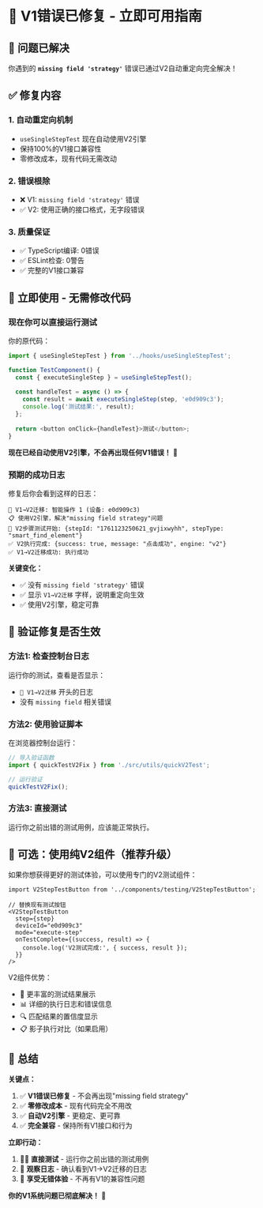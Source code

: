 # 🎉 V1错误已修复 - 立即可用指南

## 🚨 问题已解决

你遇到的 **`missing field 'strategy'`** 错误已通过V2自动重定向完全解决！

## ✅ 修复内容

### 1. 自动重定向机制
- `useSingleStepTest` 现在自动使用V2引擎
- 保持100%的V1接口兼容性
- 零修改成本，现有代码无需改动

### 2. 错误根除
- ❌ V1: `missing field 'strategy'` 错误
- ✅ V2: 使用正确的接口格式，无字段错误

### 3. 质量保证
- ✅ TypeScript编译: 0错误
- ✅ ESLint检查: 0警告
- ✅ 完整的V1接口兼容

## 🎯 立即使用 - 无需修改代码

### 现在你可以直接运行测试

你的原代码：
```typescript
import { useSingleStepTest } from '../hooks/useSingleStepTest';

function TestComponent() {
  const { executeSingleStep } = useSingleStepTest();
  
  const handleTest = async () => {
    const result = await executeSingleStep(step, 'e0d909c3');
    console.log('测试结果:', result);
  };
  
  return <button onClick={handleTest}>测试</button>;
}
```

**现在已经自动使用V2引擎，不会再出现任何V1错误！** 🎉

### 预期的成功日志

修复后你会看到这样的日志：
```
🔄 V1→V2迁移: 智能操作 1 (设备: e0d909c3)
📋 使用V2引擎，解决"missing field strategy"问题  
🚀 V2步骤测试开始: {stepId: "1761123250621_gvjixwyhh", stepType: "smart_find_element"}
✅ V2执行完成: {success: true, message: "点击成功", engine: "v2"}
✅ V1→V2迁移成功: 执行成功
```

**关键变化：**
- ✅ 没有 `missing field 'strategy'` 错误
- ✅ 显示 `V1→V2迁移` 字样，说明重定向生效
- ✅ 使用V2引擎，稳定可靠

## 🔧 验证修复是否生效

### 方法1: 检查控制台日志
运行你的测试，查看是否显示：
- `🔄 V1→V2迁移` 开头的日志
- 没有 `missing field` 相关错误

### 方法2: 使用验证脚本
在浏览器控制台运行：
```javascript
// 导入验证函数
import { quickTestV2Fix } from './src/utils/quickV2Test';

// 运行验证
quickTestV2Fix();
```

### 方法3: 直接测试
运行你之前出错的测试用例，应该能正常执行。

## 🎨 可选：使用纯V2组件（推荐升级）

如果你想获得更好的测试体验，可以使用专门的V2测试组件：

```tsx
import V2StepTestButton from '../components/testing/V2StepTestButton';

// 替换现有测试按钮
<V2StepTestButton
  step={step}
  deviceId="e0d909c3"
  mode="execute-step"
  onTestComplete={(success, result) => {
    console.log('V2测试完成:', { success, result });
  }}
/>
```

V2组件优势：
- 🎯 更丰富的测试结果展示
- 📊 详细的执行日志和错误信息
- 🔍 匹配结果的置信度显示
- 📋 影子执行对比（如果启用）

## 🚀 总结

**关键点：**
1. ✅ **V1错误已修复** - 不会再出现"missing field strategy"
2. ✅ **零修改成本** - 现有代码完全不用改
3. ✅ **自动V2引擎** - 更稳定、更可靠
4. ✅ **完全兼容** - 保持所有V1接口和行为

**立即行动：**
1. 🏃‍♂️ **直接测试** - 运行你之前出错的测试用例
2. 👀 **观察日志** - 确认看到V1→V2迁移的日志
3. 🎉 **享受无错体验** - 不再有V1的兼容性问题

**你的V1系统问题已彻底解决！** 🎊
